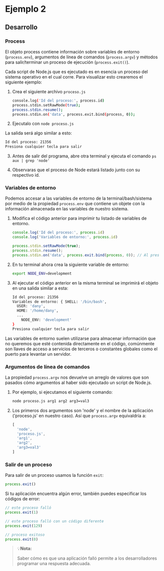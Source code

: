 # Ejemplo 2

## Desarrollo

### Process

El objeto process contiene información sobre variables de entorno (`process.env`), argumentos de línea de comandos (`process.argv`) y métodos para salir/terminar un proceso de ejecución (`process.exit()`).

Cada script de Node.js que es ejecutado es en esencia un proceso del sistema operativo en el cual corre. Para visualizar esto crearemos el siguiente ejemplo:

1. Crea el siguiente archivo `proceso.js`

    ```bash
    console.log('Id del proceso:', process.id)
    process.stdin.setRawMode(true);
    process.stdin.resume();
    process.stdin.on('data', process.exit.bind(process, 0));
    ```

2. Ejecutalo con `node proceso.js`

La salida será algo similar a esto:

```bash
Id del proceso: 21356
Presiona cualquier tecla para salir
```

3. Antes de salir del programa, abre otra terminal y ejecuta el comando `ps aux | grep 'node'`

4. Observaras que el proceso de Node estará listado junto con su respectivo id. 

### Variables de entorno

Podemos accesar  a las variables de entorno de la terminal/bash/sistema por medio de la propiedad `process.env` que contiene un objete con la información almacenada en las variables de nuestro sistema.

1. Modifica el código anterior para imprimir tu listado de variables de entorno.

    ```jsx
    console.log('Id del proceso:', process.id)
    console.log('Variables de entorno:', process.id)

    process.stdin.setRawMode(true);
    process.stdin.resume();
    process.stdin.on('data', process.exit.bind(process, 0)); // Al presionar cualquier letra salimos
    ```

2. En tu terminal ahora crea la siguiente variable de entorno:

    ```bash
    export NODE_ENV=development
    ```

3. Al ejecutar el código anterior en la misma terminal se imprimirá el objeto en una salida similar a esta:

    ```bash
    Id del proceso: 21356
    Variables de entorno: { SHELL: '/bin/bash',
      USER: 'dany',
      HOME: '/home/dany',
      ...
    	NODE_ENV: 'development'
    }
    Presiona cualquier tecla para salir
    ```

Las variables de entorno suelen utilizarse para almacenar información que no queremos que esté contenida directamente en el código, comúnmente son llaves de acceso a servicios de terceros o constantes globales como el puerto para levantar un servidor.

### Argumentos de línea de comandos

La propiedad `process.argv` nos devuelve un arreglo de valores que son pasados cómo argumentos al haber sido ejecutado un script de Node.js.

1. Por ejemplo, si ejecutamos el siguiente comando:

    ```bash
    node proceso.js arg1 arg2 arg3=val3
    ```

2. Los primeros dos argumentos son 'node' y el nombre de la aplicación ('proceso.js' en nuestro caso). Así que `process.argv` equivaldría a:

    ```jsx
    [
      'node', 
      'proceso.js', 
      'arg1',
      'arg2', 
      'arg3=val3'
    ]
    ```

### Salir de un proceso

Para salir de un proceso usamos la función `exit`:

```jsx
process.exit()
```

Si tu aplicación encuentra algún error, también puedes especificar los códigos de error:

```jsx
// este proceso falló
process.exit(1)

// este proceso falló con un código diferente
process.exit(129)

// proceso exitoso
process.exit(0)

```

>💡**Nota:**
>
>Saber cómo es que una aplicación falló permite a los desarrolladores programar una respuesta adecuada.

